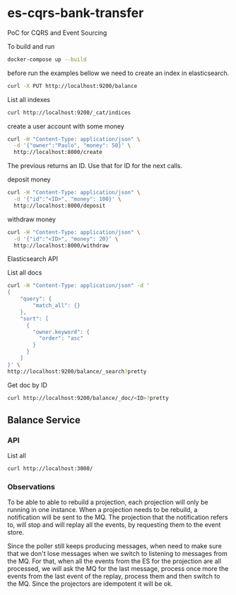 # es-cqrs-bank-transfer
PoC for CQRS and Event Sourcing

To build and run
```sh
docker-compose up --build
```

before run  the examples bellow we need to create an index in elasticsearch.
```sh
curl -X PUT http://localhost:9200/balance
```

List all indexes
```sh
curl http://localhost:9200/_cat/indices
```

create a user account with some money
```sh
curl -H "Content-Type: application/json" \
  -d '{"owner":"Paulo", "money": 50}' \
  http://localhost:8000/create
```

The previous returns an ID. Use that for ID for the next calls.

deposit money
```sh
curl -H "Content-Type: application/json" \
  -d '{"id":"<ID>", "money": 100}' \
  http://localhost:8000/deposit
```

withdraw money
```sh
curl -H "Content-Type: application/json" \
  -d '{"id":"<ID>", "money": 20}' \
  http://localhost:8000/withdraw
```

Elasticsearch API

List all docs
```sh
curl -H "Content-Type: application/json" -d '
{
    "query": {
        "match_all": {}
    },
    "sort": [
      {
        "owner.keyword": {
          "order": "asc"
        }
      }
    ]
}' \
http://localhost:9200/balance/_search?pretty
```

Get doc by ID
```sh
curl http://localhost:9200/balance/_doc/<ID>?pretty
```

## Balance Service

### API

List all
```sh
curl http://localhost:3000/
```

### Observations

To be able to able to rebuild a projection, each projection will only be running in one instance. When a projection needs to be rebuild, a notification will be sent to the MQ. The projection that the notification refers to, will stop and will replay all the events, by requesting them to the event store.

Since the poller still keeps producing messages, when need to make sure that we don't lose messages when we switch to listening to messages from the MQ. For that, when all the events from the ES for the projection are all processed, we will ask the MQ for the last message, process once more the events from the last event of the replay, process them and then switch to the MQ. Since the projectors are idempotent it will be ok.
